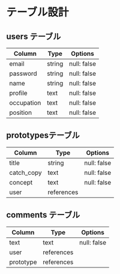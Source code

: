 # テーブル設計

## users テーブル
| Column    | Type   | Options     |
| ----------|--------|-------------|
| email     | string | null: false |
| password  | string | null: false |
| name      | string | null: false |
| profile   | text   | null: false |
| occupation| text   | null: false |
| position  | text   | null: false |

## prototypesテーブル
| Column     | Type         | Options     |
| -------    |--------------|-------------|
| title      | string       | null: false |
| catch_copy | text         | null: false |
| concept    | text         | null: false |
| user       | references   |             |


## comments テーブル
|  Column   | Type       | Options     |
|---------  |------------|-------------|
| text      | text       | null: false |
| user      | references |             |
| prototype | references |             |
